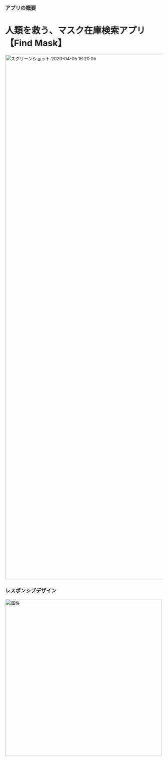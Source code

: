 ### アプリの概要

# 人類を救う、マスク在庫検索アプリ【Find Mask】
<img width="1671" alt="スクリーンショット 2020-04-05 16 20 05" src="https://user-images.githubusercontent.com/61132935/78469166-87a8c200-7759-11ea-8ea8-c04be4b54a6e.png">

### レスポンシブデザイン
<img width="500" src="https://user-images.githubusercontent.com/61132935/78469806-44515200-775f-11ea-848c-208a26aad747.PNG" alt="属性" title="タイトル">
